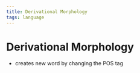 ```yaml
---
title: Derivational Morphology
tags: language
---
```


# Derivational Morphology
- creates new word by changing the POS tag














































